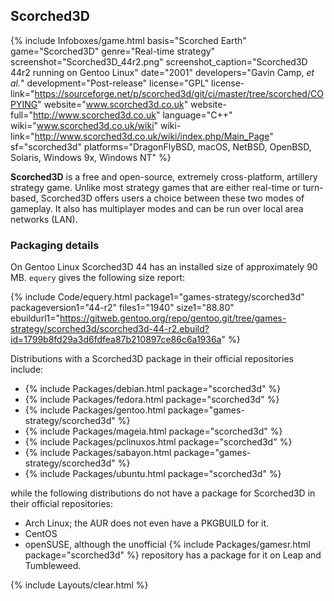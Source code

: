 ## Scorched3D
{% include Infoboxes/game.html basis="Scorched Earth" game="Scorched3D" genre="Real-time strategy" screenshot="Scorched3D_44r2.png" screenshot_caption="Scorched3D 44r2 running on Gentoo Linux" date="2001" developers="Gavin Camp, <i>et al.</i>" development="Post-release" license="GPL" license-link="https://sourceforge.net/p/scorched3d/git/ci/master/tree/scorched/COPYING" website="www.scorched3d.co.uk" website-full="http://www.scorched3d.co.uk" language="C++" wiki="www.scorched3d.co.uk/wiki" wiki-link="http://www.scorched3d.co.uk/wiki/index.php/Main_Page" sf="scorched3d" platforms="DragonFlyBSD, macOS, NetBSD, OpenBSD, Solaris, Windows 9x, Windows NT" %}

**Scorched3D** is a free and open-source, extremely cross-platform, artillery strategy game. Unlike most strategy games that are either real-time or turn-based, Scorched3D offers users a choice between these two modes of gameplay. It also has multiplayer modes and can be run over local area networks (LAN). 

### Packaging details
On Gentoo Linux Scorched3D 44 has an installed size of approximately 90 MB. `equery` gives the following size report:

{% include Code/equery.html package1="games-strategy/scorched3d" packageversion1="44-r2" files1="1940" size1="88.80" ebuildurl1="https://gitweb.gentoo.org/repo/gentoo.git/tree/games-strategy/scorched3d/scorched3d-44-r2.ebuild?id=1799b8fd29a3d6fdfea87b210897ce86c6a1936a" %}

Distributions with a Scorched3D package in their official repositories include: 

* {% include Packages/debian.html package="scorched3d" %}
* {% include Packages/fedora.html package="scorched3d" %}
* {% include Packages/gentoo.html package="games-strategy/scorched3d" %}
* {% include Packages/mageia.html package="scorched3d" %}
* {% include Packages/pclinuxos.html package="scorched3d" %}
* {% include Packages/sabayon.html package="games-strategy/scorched3d" %}
* {% include Packages/ubuntu.html package="scorched3d" %}

while the following distributions do not have a package for Scorched3D in their official repositories:

* Arch Linux; the AUR does not even have a PKGBUILD for it.  
* CentOS
* openSUSE, although the unofficial {% include Packages/gamesr.html package="scorched3d" %} repository has a package for it on Leap and Tumbleweed.

{% include Layouts/clear.html %}
